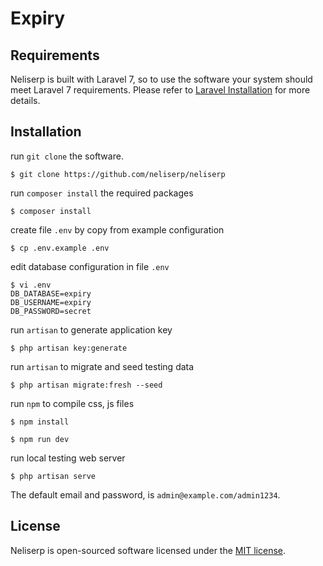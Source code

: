 # Expiry

## Requirements

Neliserp is built with Laravel 7, so to use the software your system should meet Laravel 7 requirements. Please refer to [Laravel Installation](https://laravel.com/docs/7.x/installation) for more details.

## Installation

run `git clone` the software.

```console
$ git clone https://github.com/neliserp/neliserp
```

run `composer install` the required packages

```console
$ composer install
```

create file `.env` by copy from example configuration

```console
$ cp .env.example .env
```

edit database configuration in file `.env`

```console
$ vi .env
DB_DATABASE=expiry
DB_USERNAME=expiry
DB_PASSWORD=secret
```

run `artisan` to generate application key

```console
$ php artisan key:generate
```

run `artisan` to migrate and seed testing data

```console
$ php artisan migrate:fresh --seed
```

run `npm` to compile css, js files

```console
$ npm install
```

```console
$ npm run dev
```

run local testing web server

```console
$ php artisan serve
```

The default email and password, is `admin@example.com/admin1234`.

## License

Neliserp is open-sourced software licensed under the [MIT license](http://opensource.org/licenses/MIT).
